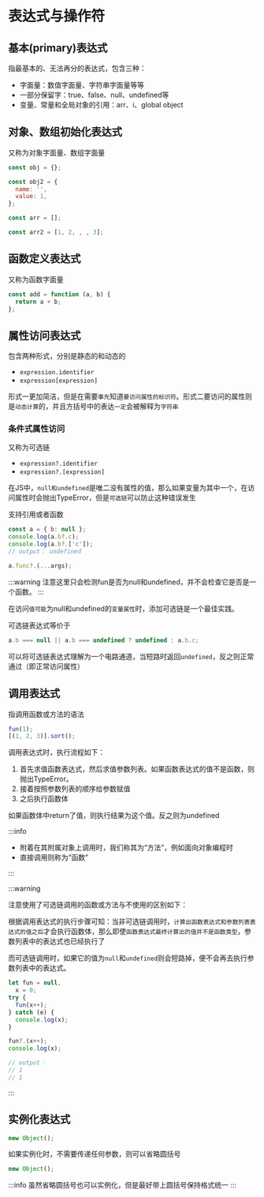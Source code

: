# 表达式与操作符

## 基本(primary)表达式

指最基本的、无法再分的表达式，包含三种：

- 字面量：数值字面量、字符串字面量等等
- 一部分保留字：true、false、null、undefined等
- 变量、常量和全局对象的引用：arr、i、global object

## 对象、数组初始化表达式

又称为对象字面量、数组字面量

```js
const obj = {};

const obj2 = {
  name: '',
  value: 1,
};
```

```js
const arr = [];

const arr2 = [1, 2, , , 3];
```

## 函数定义表达式

又称为函数字面量

```js
const add = function (a, b) {
  return a + b;
};
```

## 属性访问表达式

包含两种形式，分别是静态的和动态的

- `expression.identifier`
- `expression[expression]`

形式一更加简洁，但是在需要`事先`知道`要访问属性的标识符`。形式二要访问的属性则是`动态计算`的，并且方括号中的表达`一定`会被解释为`字符串`

### 条件式属性访问

又称为可选链

- `expression?.identifier`
- `expression?.[expression]`

在JS中，`null和undefined`是唯二没有属性的值，那么如果变量为其中一个，在访问属性时会抛出TypeError，但是`可选链`可以防止这种错误发生

支持引用或者函数

```js
const a = { b: null };
console.log(a.b?.c);
console.log(a.b?.['c']);
// output： undefined
```

```js
a.func?.(...args);
```

:::warning
注意这里只会检测fun是否为null和undefined，并不会检查它是否是一个函数。
:::

在访问`值可能`为null和undefined的`变量属性`时，添加可选链是一个最佳实践。

可选链表达式等价于

```js
a.b === null || a.b === undefined ? undefined : a.b.c;
```

可以将可选链表达式理解为一个电路通道，当短路时返回`undefined`，反之则正常通过（即正常访问属性）

## 调用表达式

指调用函数或方法的语法

```js
fun(1);
[(1, 2, 3)].sort();
```

调用表达式时，执行流程如下：

1. 首先求值函数表达式，然后求值参数列表。如果函数表达式的值不是函数，则抛出TypeError。
2. 接着按照参数列表的顺序给参数赋值
3. 之后执行函数体

如果函数体中return了值，则执行结果为这个值。反之则为undefined

:::info

- 附着在其附属对象上调用时，我们称其为“方法”，例如面向对象编程时
- 直接调用则称为“函数”

:::

:::warning

注意使用了可选链调用的函数或方法与不使用的区别如下：

根据调用表达式的执行步骤可知：当非可选链调用时，`计算出函数表达式和参数列表表达式的值之后`才会执行函数体，那么即使`函数表达式最终计算出的值并不是函数类型`，参数列表中的表达式也已经执行了

而可选链调用时，如果它的值为`null`和`undefined`则会短路掉，便不会再去执行参数列表中的表达式。

```js
let fun = null,
  x = 0;
try {
  fun(x++);
} catch (e) {
  console.log(x);
}

fun?.(x++);
console.log(x);

// output：
// 1
// 1
```

:::

## 实例化表达式

```js
new Object();
```

如果实例化时，不需要传递任何参数，则可以省略圆括号

```js
new Object();
```

:::info
虽然省略圆括号也可以实例化，但是最好带上圆括号保持格式统一
:::
